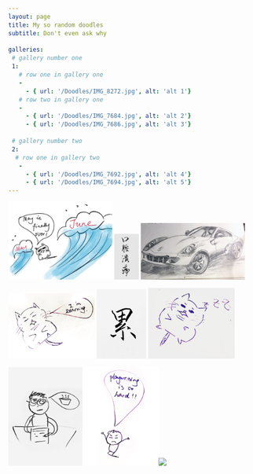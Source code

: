 ```yaml
---
layout: page
title: My so random doodles
subtitle: Don't even ask why

galleries:
 # gallery number one
 1:
   # row one in gallery one
   -
     - { url: '/Doodles/IMG_8272.jpg', alt: 'alt 1'}
   # row two in gallery one
   -
     - { url: '/Doodles/IMG_7684.jpg', alt: 'alt 2'}
     - { url: '/Doodles/IMG_7686.jpg', alt: 'alt 3'}

 # gallery number two
 2:
  # row one in gallery two
   -
     - { url: '/Doodles/IMG_7692.jpg', alt: 'alt 4'}
     - { url: '/Doodles/IMG_7694.jpg', alt: 'alt 5'}
---
```


<img src="/Doodles/IMG_8272.jpg" width="42%"> <img src="/Doodles/IMG_3089.jpg" width="10%"> <img src="/Doodles/IMG_2655.jpg" width="42%">

<img src="/Doodles/IMG_7692.jpg" width="35%"> <img src="/Doodles/IMG_2018.jpg" width="20%"> <img src="/Doodles/IMG_7694.jpg" width="35%">

<img src="/Doodles/IMG_7684.jpg" width="30%"> <img src="/Doodles/IMG_7686.jpg" width="30%"><img src="/Doodles/IMG_7064.jpg" width="30%">